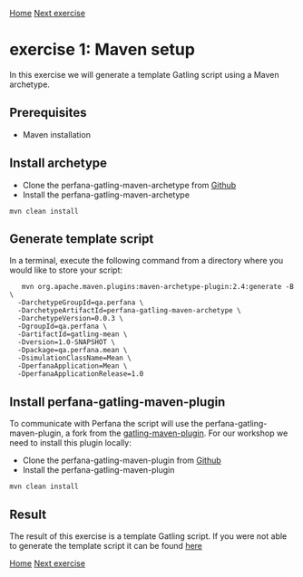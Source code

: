 [Home](index.md) 
[Next exercise](exercise-2.md)  


# exercise 1: Maven setup

In this exercise we will generate a template Gatling script using a Maven archetype.

## Prerequisites 

* Maven installation

## Install archetype

* Clone the perfana-gatling-maven-archetype from [Github](https://github.com/perfana/perfana-gatling-maven-archetype)
* Install the perfana-gatling-maven-archetype

```
mvn clean install
```

## Generate template script

In a terminal, execute the following command from a directory where you would like to store your script:


```  
   mvn org.apache.maven.plugins:maven-archetype-plugin:2.4:generate -B \
  -DarchetypeGroupId=qa.perfana \
  -DarchetypeArtifactId=perfana-gatling-maven-archetype \
  -DarchetypeVersion=0.0.3 \
  -DgroupId=qa.perfana \
  -DartifactId=gatling-mean \
  -Dversion=1.0-SNAPSHOT \
  -Dpackage=qa.perfana.mean \
  -DsimulationClassName=Mean \
  -DperfanaApplication=Mean \
  -DperfanaApplicationRelease=1.0   
```

## Install perfana-gatling-maven-plugin

To communicate with Perfana the script will use the perfana-gatling-maven-plugin, a fork from the [gatling-maven-plugin](https://github.com/gatling/gatling-maven-plugin). For our workshop we need to install this plugin locally:

* Clone the perfana-gatling-maven-plugin from [Github](https://github.com/perfana/gatling-maven-plugin)
* Install the perfana-gatling-maven-plugin

```
mvn clean install
```


## Result

The result of this exercise is a template Gatling script. If you were not able to generate the template script it can be found [here](https://github.com/perfana/perfana-gatling-workshop/tree/workshop/exercise-1)  
  
[Home](index.md) 
[Next exercise](exercise-2.md)  
  